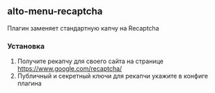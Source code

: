 ## alto-menu-recaptcha
Плагин заменяет стандартную капчу на Recaptcha

### Установка
1. Получите рекапчу для своего сайта на странице https://www.google.com/recaptcha/<br>
2. Публичный и секретный ключи для рекапчи укажите в конфиге плагина